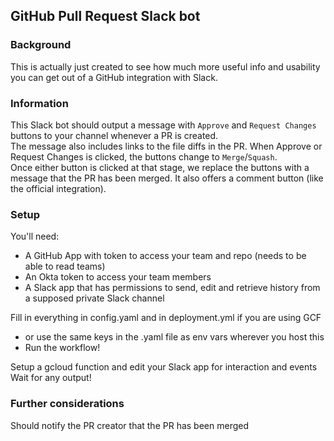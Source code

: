 ## GitHub Pull Request Slack bot

### Background

This is actually just created to see how much more useful info and usability you can get out of a GitHub integration with Slack. 

### Information

This Slack bot should output a message with `Approve` and `Request Changes` buttons to your channel whenever a PR is created.  
The message also includes links to the file diffs in the PR. When Approve or Request Changes is clicked, the buttons change to `Merge`/`Squash`.  
Once either button is clicked at that stage, we replace the buttons with a message that the PR has been merged.
It also offers a comment button (like the official integration).

### Setup

You'll need:
- A GitHub App with token to access your team and repo (needs to be able to read teams)
- An Okta token to access your team members
- A Slack app that has permissions to send, edit and retrieve history from a supposed private Slack channel

Fill in everything in config.yaml and in deployment.yml if you are using GCF
  - or use the same keys in the .yaml file as env vars wherever you host this
  - Run the workflow!

Setup a gcloud function and edit your Slack app for interaction and events
Wait for any output!

### Further considerations

Should notify the PR creator that the PR has been merged

